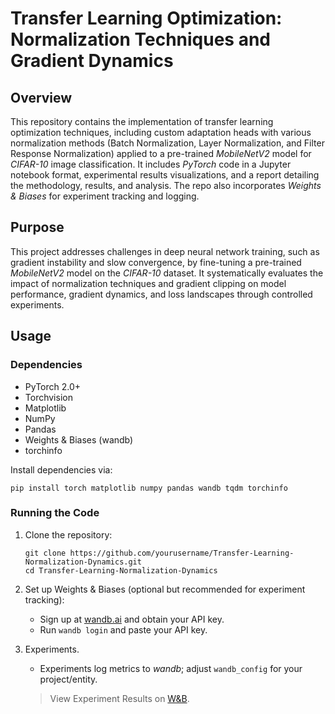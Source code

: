# Transfer Learning Optimization: Normalization Techniques and Gradient Dynamics

## Overview

This repository contains the implementation of transfer learning optimization techniques, including custom adaptation heads with various normalization methods (Batch Normalization, Layer Normalization, and Filter Response Normalization) applied to a pre-trained *MobileNetV2* model for *CIFAR-10* image classification. It includes *PyTorch* code in a Jupyter notebook format, experimental results visualizations, and a report detailing the methodology, results, and analysis. The repo also incorporates *Weights & Biases* for experiment tracking and logging.

## Purpose

This project addresses challenges in deep neural network training, such as gradient instability and slow convergence, by fine-tuning a pre-trained *MobileNetV2* model on the *CIFAR-10* dataset. It systematically evaluates the impact of normalization techniques and gradient clipping on model performance, gradient dynamics, and loss landscapes through controlled experiments.

## Usage

### Dependencies

- PyTorch 2.0+
- Torchvision
- Matplotlib
- NumPy
- Pandas
- Weights & Biases (wandb)
- torchinfo

Install dependencies via:
```
pip install torch matplotlib numpy pandas wandb tqdm torchinfo
```

### Running the Code

1. Clone the repository:
   ```
   git clone https://github.com/yourusername/Transfer-Learning-Normalization-Dynamics.git
   cd Transfer-Learning-Normalization-Dynamics
   ```

2. Set up Weights & Biases (optional but recommended for experiment tracking):
   - Sign up at [wandb.ai](https://wandb.ai) and obtain your API key.
   - Run `wandb login` and paste your API key.

3. Experiments.
   - Experiments log metrics to *wandb*; adjust `wandb_config` for your project/entity.


    > View Experiment Results on [W&B](https://wandb.ai/amiraaz/Normalization%20Techniques%20and%20Gradient%20Dynamics).